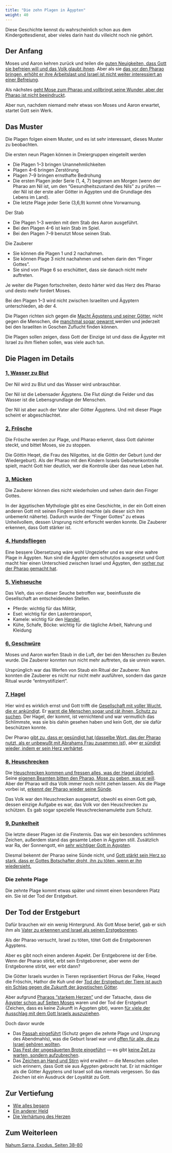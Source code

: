 ```yaml
---
title: "Die zehn Plagen in Ägypten"
weight: 40
---
```


Diese Geschichte kennst du wahrscheinlich schon aus dem Kindergottesdienst, aber vieles darin hast du villeicht noch nie gehört.

## Der Anfang

<a name="7fef"></a>
Moses und Aaron kehren zurück und teilen die [guten Neuigkeiten, dass Gott sie befreien will und das Volk glaubt ihnen](https://www.bibleserver.com/SLT/2.Mose4%2C29-31). Aber als sie [das vor den Pharao bringen, erhöht er ihre Arbeitslast und Israel ist nicht weiter interessiert an einer Befreiung](https://www.bibleserver.com/SLT/2.Mose5).

Als nächstes [geht Mose zum Pharao und vollbringt seine Wunder, aber der Pharao ist nicht beeindruckt](https://www.bibleserver.com/SLT/2.Mose7%2C8-13).

Aber nun, nachdem niemand mehr etwas von Moses und Aaron erwartet, startet Gott sein Werk.

## Das Muster

<a name="5768"></a>
Die Plagen folgen einem Muster, und es ist sehr interessant, dieses Muster zu beobachten.

Die ersten neun Plagen können in Dreiergruppen eingeteilt werden

- Die Plagen 1–3 bringen Unannehmlichkeiten
- Plagen 4–6 bringen Zerstörung
- Plagen 7–9 bringen ernsthafte Bedrohung
- Die ersten Plagen jeder Serie (1, 4, 7) beginnen am Morgen (wenn der Pharao am Nil ist, um den “Gesundheitszustand des Nils” zu prüfen — der Nil ist der erste aller Götter in Ägypten und die Grundlage des Lebens im Land).
- Die letzte Plage jeder Serie (3,6,9) kommt ohne Vorwarnung.

Der Stab

- Die Plagen 1–3 werden mit dem Stab des Aaron ausgeführt.
- Bei den Plagen 4–6 ist kein Stab im Spiel.
- Bei den Plagen 7–9 benutzt Mose seinen Stab.

Die Zauberer

- Sie können die Plagen 1 und 2 nachahmen.
- Sie können Plage 3 nicht nachahmen und sehen darin den “Finger Gottes”.
- Sie sind von Plage 6 so erschüttert, dass sie danach nicht mehr auftreten.

Je weiter die Plagen fortschreiten, desto härter wird das Herz des Pharao und desto mehr fordert Moses.

Bei den Plagen 1–3 wird nicht zwischen Israeliten und Ägyptern unterschieden, ab der 4.

Die Plagen richten sich gegen die [Macht Ägyptens und seiner Götter](https://www.bibleserver.com/SLT/2.Mose12%2C12), nicht gegen die Menschen, die [manchmal sogar gewarnt ](https://www.bibleserver.com/SLT/2.Mose9%2C18-21)werden und jederzeit bei den Israeliten in Goschen Zuflucht finden können.

Die Plagen sollen zeigen, dass Gott der Einzige ist und dass die Ägypter mit Israel zu ihm fliehen sollen, was viele auch tun.

## Die Plagen im Details

<a name="e216"></a>

### [1, Wasser zu Blut](https://www.bibleserver.com/SLT/2.Mose7%2C14-25)

<a name="b532"></a>
Der Nil wird zu Blut und das Wasser wird unbrauchbar.

Der Nil ist die Lebensader Ägyptens. Die Flut düngt die Felder und das Wasser ist die Lebensgrundlage der Menschen.

Der Nil ist aber auch der Vater aller Götter Ägyptens. Und mit dieser Plage scheint er abgeschlachtet.

### [2, Frösche](https://www.bibleserver.com/SLT/2.Mose8%2C1-15)

<a name="83d5"></a>
Die Frösche werden zur Plage, und Pharao erkennt, dass Gott dahinter steckt, und bittet Moses, sie zu stoppen.

Die Göttin Heqet, die Frau des Nilgottes, ist die Göttin der Geburt (und der Wiedergeburt). Als der Pharao mit den Kindern Israels Geburtenkontrolle spielt, macht Gott hier deutlich, wer die Kontrolle über das neue Leben hat.

### [3, Mücken](https://www.bibleserver.com/SLT/2.Mose8%2C12-15)

<a name="7c93"></a>
Die Zauberer können dies nicht wiederholen und sehen darin den Finger Gottes.

In der ägyptischen Mythologie gibt es eine Geschichte, in der ein Gott einen anderen Gott mit seinen Fingern blind machte (als dieser sich ihm unbemerkt näherte). Dadurch wurde der “Finger Gottes” zu etwas Unheilvollem, dessen Ursprung nicht erforscht werden konnte. Die Zauberer erkennen, dass Gott stärker ist.

### [4, Hundsfliegen](https://www.bibleserver.com/SLT/2.Mose8%2C20-28)

<a name="ec69"></a>
Eine bessere Übersetzung wäre wohl Ungeziefer und es war eine wahre Plage in Ägypten. Nun sind die Ägypter dem schutzlos ausgesetzt und Gott macht hier einen Unterschied zwischen Israel und Ägypten, den [vorher nur der Pharao gemacht hat](https://www.bibleserver.com/SLT/2.Mose1%2C22).

### [5, Viehseuche](https://www.bibleserver.com/SLT/2.Mose9%2C1-7)

<a name="4f61"></a>
Das Vieh, das von dieser Seuche betroffen war, beeinflusste die Gesellschaft an entscheidenden Stellen.

- Pferde: wichtig für das Militär,
- Esel: wichtig für den Lastentransport,
- Kamele: wichtig für den [Handel](https://www.bibleserver.com/SLT/1.Mose37%2C25),
- Kühe, Schafe, Böcke: wichtig für die tägliche Arbeit, Nahrung und Kleidung

### [6, Geschwüre](https://www.bibleserver.com/SLT/2.Mose9%2C8-12)

<a name="c6b1"></a>
Moses und Aaron warfen Staub in die Luft, der bei den Menschen zu Beulen wurde. Die Zauberer konnten nun nicht mehr auftreten, da sie unrein waren.

Ursprünglich war das Werfen von Staub ein Ritual der Zauberer. Nun konnten die Zauberer es nicht nur nicht mehr ausführen, sondern das ganze Ritual wurde “entmystifiziert”.

### [7, Hagel](https://www.bibleserver.com/SLT/2.Mose9%2C13-35)

<a name="70b2"></a>
Hier wird es wirklich ernst und Gott trifft die [Gesellschaft mit voller Wucht, die er ankündigt](https://www.bibleserver.com/SLT/2.Mose9%2C14). Er [warnt die Menschen sogar und rät ihnen, Schutz zu suchen](https://www.bibleserver.com/SLT/2.Mose9%2C20-21). Der Hagel, der kommt, ist vernichtend und war vermutlich das Schlimmste, was sie bis dahin gesehen haben und kein Gott, der sie dafür beschützen konnte.

Der Pharao [gibt zu, dass er gesündigt hat ](https://www.bibleserver.com/SLT/2.Mose9%2C27)([dasselbe Wort, das der Pharao nutzt, als er unbewußt mit Abrahams Frau zusammen ist](https://biblehub.com/hebrew/2398.htm)), aber [er sündigt wieder, indem er sein Herz verhärtet](https://www.bibleserver.com/SLT/2.Mose9%2C34).

### [8, Heuschrecken](https://www.bibleserver.com/SLT/2.Mose10%2C1-20)

<a name="ae09"></a>
Die [Heuschrecken kommen und fressen alles, was der Hagel übrigließ](https://www.bibleserver.com/SLT/2.Mose10%2C5). Seine [eigenen Beamten bitten den Pharao, Mose zu geben, was er will](https://www.bibleserver.com/SLT/2.Mose10%2C7). Aber der Pharao will dsa Volk immer noch nicht ziehen lassen. Als die Plage vorbei ist, [erkennt der Pharao wieder seine Sünde](https://www.bibleserver.com/SLT/2.Mose10%2C16-17).

Das Volk war den Heuschrecken ausgesetzt, obwohl es einen Gott gab, dessen einzige Aufgabe es war, das Volk vor den Heuschrecken zu schützen. Es gab sogar spezielle Heuschreckenamulette zum Schutz.

### [9, Dunkelheit](https://www.bibleserver.com/SLT/2.Mose10%2C21-29)

<a name="49ef"></a>
Die letzte dieser Plagen ist die Finsternis. Das war ein besonders schlimmes Zeichen, außerdem stand das gesamte Leben in Ägypten still. Zusätzlich war Ra, der Sonnengott, ein [sehr wichtiger Gott in Ägypten](https://de.wikipedia.org/wiki/Re_(%C3%A4gyptische_Mythologie)#Bedeutung).

Diesmal bekennt der Pharao seine Sünde nicht, und [Gott stärkt sein Herz so stark, dass er Gottes Botschafter droht, ihn zu töten, wenn er ihn wiedersieht.](https://www.bibleserver.com/SLT/2.Mose10%2C27-28)

### Die zehnte Plage

<a name="ae4a"></a>
Die zehnte Plage kommt etwas später und nimmt einen besonderen Platz ein. Sie ist der Tod der Erstgeburt.

## Der Tod der Erstgeburt

<a name="4f21"></a>
Dafür brauchen wir ein wenig Hintergrund. Als Gott Mose berief, gab er sich ihm als [Vater zu erkennen und Israel als seinen Erstgeborenen](https://www.bibleserver.com/SLT/2.Mose4%2C22-23).

Als der Pharao versucht, Israel zu töten, tötet Gott die Erstgeborenen Ägyptens.

Aber es gibt noch einen anderen Aspekt. Der Erstgeborene ist der Erbe. Wenn der Pharao stirbt, erbt sein Erstgeborener, aber wenn der Erstgeborene stirbt, wer erbt dann?

Die Götter Israels wurden in Tieren repräsentiert (Horus der Falke, Heqed die Fröschin, Hathor die Kuh und der [Tod der Erstgeburt der Tiere ist auch ein Schlag gegen die Zukunft der ägyptischen Götter](https://www.bibleserver.com/SLT/2.Mose12%2C12).

Aber aufgrund [Pharaos “starkem Herzen”](https://www.bibleserver.com/SLT/2.Mose10%2C7) und der Tatsache, dass die [Ägypter schon auf Seiten Moses](https://www.bibleserver.com/SLT/2.Mose11%2C3) waren und der Tod der Erstgeburt (Zeichen, dass es keine Zukunft in Ägypten gibt), waren [für viele der Ausschlag mit dem Gott Israels auszuziehen](https://www.bibleserver.com/SLT/2.Mose12%2C38).

Doch davor wurde

- Das [Passah eingeführt](https://www.bibleserver.com/SLT/2.Mose12%2C1-13) (Schutz gegen die zehnte Plage und Ursprung des Abendmahls), was die Geburt Israel war und [offen für alle, die zu Israel gehören wollten](https://www.bibleserver.com/SLT/2.Mose12%2C43-49).
- [Das Fest der ungesäuerten Brote eingeführt](https://www.bibleserver.com/SLT/2.Mose12%2C14-20) — es gibt [keine Zeit zu warten, sondern aufzubrechen](https://www.bibleserver.com/SLT/2.Mose12%2C12).
- Das [Zeichen an Hand und Stirn](https://www.bibleserver.com/SLT/2.Mose13%2C8-9) wird erwähnt — die Menschen sollen sich erinnern, dass Gott sie aus Ägypten gebracht hat. Er ist mächtiger als die Götter Ägyptens und Israel soll das niemals vergessen. So das Zeichen ist ein Ausdruck der Loyalität zu Gott.

## Zur Vertiefung

<a name="2578"></a>
- [Wie alles begann](../../../../bible/exodus/expl/the-story-before-the-exodus)
- [Ein anderer Held](../../../../bible/exodus/expl/the-birth-of-moses)
- [Die Verhärtung des Herzen](../../../../bible/exodus/expl/the-hardening-of-pharaohs-heart)

## Zum Weiterleen

[Nahum Sarna, Exodus, Seiten 38–80](../../../../about/ressources/index.html#sarna_exo)

